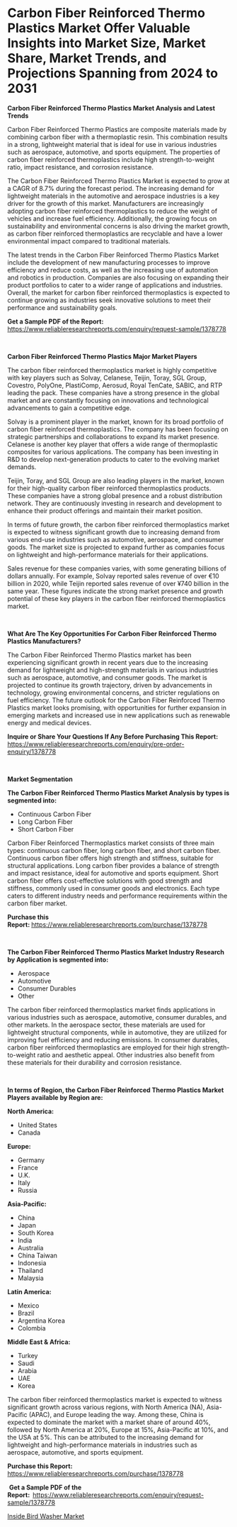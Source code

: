 <p><h1>Carbon Fiber Reinforced Thermo Plastics Market Offer Valuable Insights into Market Size, Market Share, Market Trends, and Projections Spanning from 2024 to 2031</h1></p><p><strong>Carbon Fiber Reinforced Thermo Plastics Market Analysis and Latest Trends</strong></p>
<p><p>Carbon Fiber Reinforced Thermo Plastics are composite materials made by combining carbon fiber with a thermoplastic resin. This combination results in a strong, lightweight material that is ideal for use in various industries such as aerospace, automotive, and sports equipment. The properties of carbon fiber reinforced thermoplastics include high strength-to-weight ratio, impact resistance, and corrosion resistance.</p><p>The Carbon Fiber Reinforced Thermo Plastics Market is expected to grow at a CAGR of 8.7% during the forecast period. The increasing demand for lightweight materials in the automotive and aerospace industries is a key driver for the growth of this market. Manufacturers are increasingly adopting carbon fiber reinforced thermoplastics to reduce the weight of vehicles and increase fuel efficiency. Additionally, the growing focus on sustainability and environmental concerns is also driving the market growth, as carbon fiber reinforced thermoplastics are recyclable and have a lower environmental impact compared to traditional materials.</p><p>The latest trends in the Carbon Fiber Reinforced Thermo Plastics Market include the development of new manufacturing processes to improve efficiency and reduce costs, as well as the increasing use of automation and robotics in production. Companies are also focusing on expanding their product portfolios to cater to a wider range of applications and industries. Overall, the market for carbon fiber reinforced thermoplastics is expected to continue growing as industries seek innovative solutions to meet their performance and sustainability goals.</p></p>
<p><strong>Get a Sample PDF of the Report:&nbsp;</strong> <a href="https://www.reliableresearchreports.com/enquiry/request-sample/1378778">https://www.reliableresearchreports.com/enquiry/request-sample/1378778</a></p>
<p>&nbsp;</p>
<p><strong>Carbon Fiber Reinforced Thermo Plastics Major Market Players</strong></p>
<p><p>The carbon fiber reinforced thermoplastics market is highly competitive with key players such as Solvay, Celanese, Teijin, Toray, SGL Group, Covestro, PolyOne, PlastiComp, Aerosud, Royal TenCate, SABIC, and RTP leading the pack. These companies have a strong presence in the global market and are constantly focusing on innovations and technological advancements to gain a competitive edge.</p><p>Solvay is a prominent player in the market, known for its broad portfolio of carbon fiber reinforced thermoplastics. The company has been focusing on strategic partnerships and collaborations to expand its market presence. Celanese is another key player that offers a wide range of thermoplastic composites for various applications. The company has been investing in R&D to develop next-generation products to cater to the evolving market demands.</p><p>Teijin, Toray, and SGL Group are also leading players in the market, known for their high-quality carbon fiber reinforced thermoplastics products. These companies have a strong global presence and a robust distribution network. They are continuously investing in research and development to enhance their product offerings and maintain their market position.</p><p>In terms of future growth, the carbon fiber reinforced thermoplastics market is expected to witness significant growth due to increasing demand from various end-use industries such as automotive, aerospace, and consumer goods. The market size is projected to expand further as companies focus on lightweight and high-performance materials for their applications.</p><p>Sales revenue for these companies varies, with some generating billions of dollars annually. For example, Solvay reported sales revenue of over €10 billion in 2020, while Teijin reported sales revenue of over ¥740 billion in the same year. These figures indicate the strong market presence and growth potential of these key players in the carbon fiber reinforced thermoplastics market.</p></p>
<p>&nbsp;</p>
<p><strong>What Are The Key Opportunities For Carbon Fiber Reinforced Thermo Plastics Manufacturers?</strong></p>
<p><p>The Carbon Fiber Reinforced Thermo Plastics market has been experiencing significant growth in recent years due to the increasing demand for lightweight and high-strength materials in various industries such as aerospace, automotive, and consumer goods. The market is projected to continue its growth trajectory, driven by advancements in technology, growing environmental concerns, and stricter regulations on fuel efficiency. The future outlook for the Carbon Fiber Reinforced Thermo Plastics market looks promising, with opportunities for further expansion in emerging markets and increased use in new applications such as renewable energy and medical devices.</p></p>
<p><strong>Inquire or Share Your Questions If Any Before Purchasing This Report:</strong> <a href="https://www.reliableresearchreports.com/enquiry/pre-order-enquiry/1378778">https://www.reliableresearchreports.com/enquiry/pre-order-enquiry/1378778</a></p>
<p>&nbsp;</p>
<p><strong>Market Segmentation</strong></p>
<p><strong>The Carbon Fiber Reinforced Thermo Plastics Market Analysis by types is segmented into:</strong></p>
<p><ul><li>Continuous Carbon Fiber</li><li>Long Carbon Fiber</li><li>Short Carbon Fiber</li></ul></p>
<p><p>Carbon Fiber Reinforced Thermoplastics market consists of three main types: continuous carbon fiber, long carbon fiber, and short carbon fiber. Continuous carbon fiber offers high strength and stiffness, suitable for structural applications. Long carbon fiber provides a balance of strength and impact resistance, ideal for automotive and sports equipment. Short carbon fiber offers cost-effective solutions with good strength and stiffness, commonly used in consumer goods and electronics. Each type caters to different industry needs and performance requirements within the carbon fiber market.</p></p>
<p><strong>Purchase this Report:&nbsp;</strong><a href="https://www.reliableresearchreports.com/purchase/1378778">https://www.reliableresearchreports.com/purchase/1378778</a></p>
<p>&nbsp;</p>
<p><strong>The Carbon Fiber Reinforced Thermo Plastics Market Industry Research by Application is segmented into:</strong></p>
<p><ul><li>Aerospace</li><li>Automotive</li><li>Consumer Durables</li><li>Other</li></ul></p>
<p><p>The carbon fiber reinforced thermoplastics market finds applications in various industries such as aerospace, automotive, consumer durables, and other markets. In the aerospace sector, these materials are used for lightweight structural components, while in automotive, they are utilized for improving fuel efficiency and reducing emissions. In consumer durables, carbon fiber reinforced thermoplastics are employed for their high strength-to-weight ratio and aesthetic appeal. Other industries also benefit from these materials for their durability and corrosion resistance.</p></p>
<p>&nbsp;</p>
<p><strong>In terms of Region, the Carbon Fiber Reinforced Thermo Plastics Market Players available by Region are:</strong></p>
<p>
    <p> <strong> North America: </strong>
        <ul>
            <li>United States</li>
            <li>Canada</li>
        </ul>
        </p> 
    <p> <strong> Europe: </strong>
        <ul>
            <li>Germany</li>
            <li>France</li>
            <li>U.K.</li>
            <li>Italy</li>
            <li>Russia</li>
        </ul>
        </p> 
    <p> <strong> Asia-Pacific: </strong>
        <ul>
            <li>China</li>
            <li>Japan</li>
            <li>South Korea</li>
            <li>India</li>
            <li>Australia</li>
            <li>China Taiwan</li>
            <li>Indonesia</li>
            <li>Thailand</li>
            <li>Malaysia</li>
        </ul>
        </p> 
    <p> <strong> Latin America: </strong>
        <ul>
            <li>Mexico</li>
            <li>Brazil</li>
            <li>Argentina Korea</li>
            <li>Colombia</li>
        </ul>
        </p> 
    <p> <strong> Middle East & Africa: </strong>
        <ul>
            <li>Turkey</li>
            <li>Saudi</li>
            <li>Arabia</li>
            <li>UAE</li>
            <li>Korea</li>
        </ul>
    </p>
    </p>
<p><p>The carbon fiber reinforced thermoplastics market is expected to witness significant growth across various regions, with North America (NA), Asia-Pacific (APAC), and Europe leading the way. Among these, China is expected to dominate the market with a market share of around 40%, followed by North America at 20%, Europe at 15%, Asia-Pacific at 10%, and the USA at 5%. This can be attributed to the increasing demand for lightweight and high-performance materials in industries such as aerospace, automotive, and sports equipment.</p></p>
<p><strong>Purchase this Report: </strong><a href="https://www.reliableresearchreports.com/purchase/1378778">https://www.reliableresearchreports.com/purchase/1378778</a></p>
<p>&nbsp;<strong>Get a Sample PDF of the Report:&nbsp;&nbsp;</strong><a href="https://www.reliableresearchreports.com/enquiry/request-sample/1378778">https://www.reliableresearchreports.com/enquiry/request-sample/1378778</a></p>
<p><strong></strong></p>
<p><p><a href="https://forested-sushi-9b0.notion.site/Inside-Bird-Washer-Market-Size-and-Examines-its-Market-Scope-with-a-Primary-Focus-on-Growth-Opport-64e23ce0aef14403b9e01df7f4c76349">Inside Bird Washer Market</a></p></p>